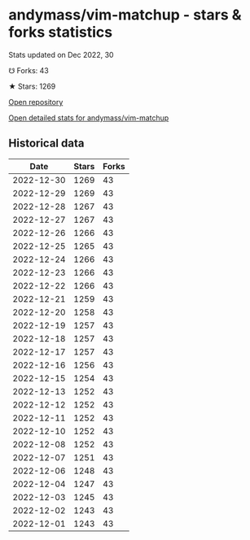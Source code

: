 # andymass/vim-matchup - stars & forks statistics

Stats updated on Dec 2022, 30

☋ Forks: 43

★ Stars: 1269

[Open repository](https://github.com/andymass/vim-matchup)

[Open detailed stats for andymass/vim-matchup](https://reviewgithub.com/rep/andymass/vim-matchup)

## Historical data
| Date | Stars | Forks |
|------|-------|-------|
| 2022-12-30 | 1269 | 43 | 
| 2022-12-29 | 1269 | 43 | 
| 2022-12-28 | 1267 | 43 | 
| 2022-12-27 | 1267 | 43 | 
| 2022-12-26 | 1266 | 43 | 
| 2022-12-25 | 1265 | 43 | 
| 2022-12-24 | 1266 | 43 | 
| 2022-12-23 | 1266 | 43 | 
| 2022-12-22 | 1266 | 43 | 
| 2022-12-21 | 1259 | 43 | 
| 2022-12-20 | 1258 | 43 | 
| 2022-12-19 | 1257 | 43 | 
| 2022-12-18 | 1257 | 43 | 
| 2022-12-17 | 1257 | 43 | 
| 2022-12-16 | 1256 | 43 | 
| 2022-12-15 | 1254 | 43 | 
| 2022-12-13 | 1252 | 43 | 
| 2022-12-12 | 1252 | 43 | 
| 2022-12-11 | 1252 | 43 | 
| 2022-12-10 | 1252 | 43 | 
| 2022-12-08 | 1252 | 43 | 
| 2022-12-07 | 1251 | 43 | 
| 2022-12-06 | 1248 | 43 | 
| 2022-12-04 | 1247 | 43 | 
| 2022-12-03 | 1245 | 43 | 
| 2022-12-02 | 1243 | 43 | 
| 2022-12-01 | 1243 | 43 | 

